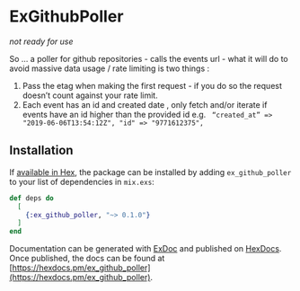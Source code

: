 # ExGithubPoller
_not ready for use_

So … a poller for github repositories - calls the events url - what it will do to avoid massive data usage / rate limiting is two things  : 
1. Pass the etag when making the first request - if you do so the request doesn’t count against your rate limit.
2. Each event has an id and created date , only fetch and/or iterate if events have an id higher than the provided id e.g. ` “created_at” => "2019-06-06T13:54:12Z", "id" => "9771612375",`

## Installation

If [available in Hex](https://hex.pm/docs/publish), the package can be installed
by adding `ex_github_poller` to your list of dependencies in `mix.exs`:

```elixir
def deps do
  [
    {:ex_github_poller, "~> 0.1.0"}
  ]
end
```

Documentation can be generated with [ExDoc](https://github.com/elixir-lang/ex_doc)
and published on [HexDocs](https://hexdocs.pm). Once published, the docs can
be found at [https://hexdocs.pm/ex_github_poller](https://hexdocs.pm/ex_github_poller).

